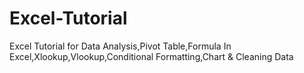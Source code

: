# Excel-Tutorial
Excel Tutorial for Data Analysis,Pivot Table,Formula In Excel,Xlookup,Vlookup,Conditional Formatting,Chart &amp; Cleaning Data
